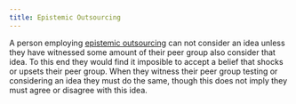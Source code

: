 ```yaml
---
title: Epistemic Outsourcing
---
```


A person employing [epistemic outsourcing](https://apxhard.com/2021/04/26/p-%e2%8a%82-np-causes-political-polarization/) can not consider an idea unless they have witnessed some amount of their peer group also consider that idea. To this end they would find it imposible to accept a belief that shocks or upsets their peer group. When they witness their peer group testing or considering an idea they must do the same, though this does not imply they must agree or disagree with this idea.
